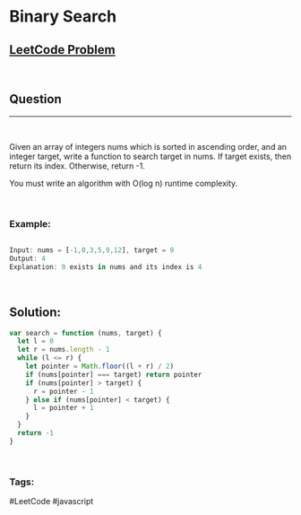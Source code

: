# Binary Search

[1]: https://leetcode.com/problems/binary-search/submissions/

## [LeetCode Problem][1]

&nbsp;

## Question

---

&nbsp;

Given an array of integers nums which is sorted in ascending order, and an integer target, write a function to search target in nums. If target exists, then return its index. Otherwise, return -1.

You must write an algorithm with O(log n) runtime complexity.

&nbsp;

### **Example:**

<!-- code below -->

```javascript

Input: nums = [-1,0,3,5,9,12], target = 9
Output: 4
Explanation: 9 exists in nums and its index is 4

```

&nbsp;

## **Solution:**

<!-- code below -->

```javascript
var search = function (nums, target) {
  let l = 0
  let r = nums.length - 1
  while (l <= r) {
    let pointer = Math.floor((l + r) / 2)
    if (nums[pointer] === target) return pointer
    if (nums[pointer] > target) {
      r = pointer - 1
    } else if (nums[pointer] < target) {
      l = pointer + 1
    }
  }
  return -1
}
```

&nbsp;

### Tags:

#LeetCode #javascript

